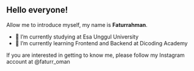 ## Hello everyone! 

Allow me to introduce myself, my name is **Faturrahman**.

- 🔭 I’m currently studying at Esa Unggul University
- 🌱 I’m currently learning Frontend and Backend at Dicoding Academy

If you are interested in getting to know me, please follow my Instagram account at @faturr_oman
